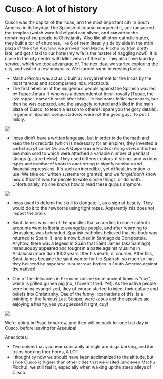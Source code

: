 # Cusco: A lot of history

Cusco was the capital of the Incas, and the most important city in South America in its heyday. The Spanish of course conquered it, and ransacked the temples (which were full of gold and silver), and converted the remaining of the people to Christianity. Also like all other catholic states, they built a ton of churches, like 6 of them literally side by side in the main plaza of the city! Anyhow, we arrived from Machu Picchu by train pretty late, and got a taxi to our hotel (my wife is the master of haggling now!). It is close to the city center with killer views of the city. They also have laundry service, which we took advantage of. The next day, we started exploring the city, and visited a few museums. We learned some interesting facts:

- Machu Picchu was actually built as a royal retreat for the Incas by the most famous and accomplished Inca, Pachacuti.
- The first rebellion of the indigenous people against the Spanish was led by Tupac Amaru II, who was a descendent of Incan royalty (Tupac, the late rapper, named himself after him). He had some initial successes, but then he was captured, and the savagely tortured and killed in the main plaza of Cusco, to teach a lesson to others (I spare you the gory details). In general, Spanish conquistadores were not the good guys, to put it mildly. 

![](https://blogger.googleusercontent.com/img/b/R29vZ2xl/AVvXsEgMGrUq-osFRa0BzpVNIKOQ2JDim0Yh0j0OGqPMIuofsVhN8w3VbthfXqoEVc6tjhSEJfgi7qwz-2l50MJdPmZQexfkikIn75yeVR38b7dykHiIeQxNOCNtPYATQ0q-t6V0bEkJjccKcOYu/s5000/%255BUNSET%255D)

- Incas didn't have a written language, but in order to do the math and keep the tax records (which is necessary for an empire), they invented a partial script called Quipu. A Quipu was a knotted-string device that has one main cord to which were attached a variable number of pendant strings (picture below). They used different colors of strings and various types and number of knots in each string to signify numbers and financial expressions. It's such an incredible, yet difficult invention to use! We take our written systems for granted, and we forget/don't know how difficult it was for people to write simple things, or do math. Unfortunately, no one knows how to read these quipus anymore. 

![](https://blogger.googleusercontent.com/img/b/R29vZ2xl/AVvXsEhuF26fMB2nZD-ehTPta0kudByO5ChVFNZpDlwVKNVQPRQcGNwMrXPI3qvGzc8Od7_tKFBGV9vSSK-glp2xNW9RZkW5dQAANkhZiYDoAN0b4LBZmaaRxwWSV3G7yk8QNKDiOICDdm_iQ7pS/s5000/%255BUNSET%255D)

- Incas used to deform the skull to elongate it, as a sign of beauty. They would do it to the newborns using tight ropes. Apparently this does not impact the brain.

- Saint James was one of the apostles that according to some catholic accounts went to Iberia to evangelize people, and after returning to Jerusalem, was beheaded. Spanish catholics believed that his body was returned to Spain (!), and is now buried in Santiago de Compostela. Anyhow, there was a legend in Spain that Saint James (aka Santiago) miraculously appeared and fought in a battle against Muslims in Andalucia (more than 1000 years after his death, of course). After this, Saint James became the saint warrior for the Spanish, so much so that they believed he appeared in numerous battles in South America against the natives!

- One of the delicacies in Peruvian cuisine since ancient times is "cuy", which is grilled guinea pig (no, I haven't tried. Yet). As the native people were being evangelized, they of course started to inject their culture and beliefs into Christianity. One of the funny incarnations of this, is a painting of the famous Last Supper, were Jesus and the apostles are enjoying a hearty, yes you guessed it right, cuy!

![](https://blogger.googleusercontent.com/img/b/R29vZ2xl/AVvXsEjwueB6FehNs9zOLQESAro6iYWfqDbTmY9fHmFghBzvplk14sx08DIomcayGbbubixC2iovJKys8VOaaBDYhZwyg-a5dNHRirp8VwKtabRwhQL8zM__yMo8geG_vJdRY9EgLOE8h-Z-BVVB/s5000/%255BUNSET%255D)

We're going to Pisac tomorrow, and then will be back for one last day in Cusco, before leaving for Arequipa!

Anecdotes:

- Two noises that you hear constantly at night are dogs barking, and the trains honking their horns, A LOT.
- I thought by now we should have been acclimatized to the altitude, but since Cusco is higher than other cities that we visited (and even Machu Picchu), we still feel it, especially when walking up the steep alleys of Cusco.
